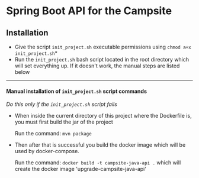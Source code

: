 # Spring Boot API for the Campsite

## Installation

- Give the script `init_project.sh` executable permissions using `chmod a+x init_project.sh`*
- Run the `init_project.sh` bash script located in the root directory which will set everything up. If it doesn't work, the manual steps are listed below




***
#### Manual installation of `init_project.sh` script commands
*Do this only if the `init_project.sh` script fails*

- When inside the current directory of this project where the Dockerfile is, you must first build the jar of the project
  
  Run the command: `mvn package`
  
- Then after that is successful you build the docker image which will be used by docker-compose.
 
  Run the command:  `docker build -t campsite-java-api .`
 which will create the docker image 'upgrade-campsite-java-api' 
 
 